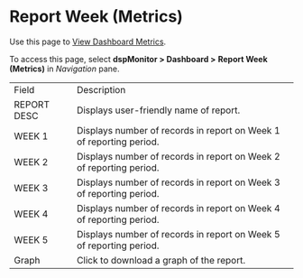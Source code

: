 # Report Week (Metrics)

<div class="use">

Use this page to [View Dashboard
Metrics](../Use_Cases/View_Dashboard_Metrics.htm).

</div>

To access this page, select <span style="font-weight: bold;">dspMonitor
\> </span>**Dashboard \>** **Report Week (Metrics)**
in *Navigation* pane.

|             |                                                                     |
| ----------- | ------------------------------------------------------------------- |
| Field       | Description                                                         |
| REPORT DESC | Displays user-friendly name of report.                              |
| WEEK 1      | Displays number of records in report on Week 1 of reporting period. |
| WEEK 2      | Displays number of records in report on Week 2 of reporting period. |
| WEEK 3      | Displays number of records in report on Week 3 of reporting period. |
| WEEK 4      | Displays number of records in report on Week 4 of reporting period. |
| WEEK 5      | Displays number of records in report on Week 5 of reporting period. |
| Graph       | Click to download a graph of the report.                            |
